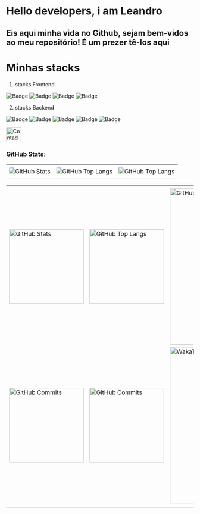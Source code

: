 

# Hello developers, i am Leandro
## Eis aqui minha vida no Github, sejam bem-vidos ao meu repositório! É um prezer tê-los aqui
# Minhas stacks
1. stacks Frontend

<html lang="pt-BR">
<div>

![Badge](https://img.shields.io/static/v1?label=HTML&message=Stack-FrontEnd&color=orange&style=for-the-badge&logo=HTML)
![Badge](https://img.shields.io/static/v1?label=CSS&message=Stack-FrontEnd&color=blue&style=for-the-badge&logo=CSS)
![Badge](https://img.shields.io/static/v1?label=Javascript&message=Stack-FrontEnd&color=yellow&style=for-the-badge&logo=JS)
![Badge](https://img.shields.io/static/v1?label=PrimeFaces&message=Stack-FrontEnd&color=yellow&style=for-the-badge&logo=JS)

2. stacks Backend

![Badge](https://img.shields.io/static/v1?label=Javascript&message=Stack-BackEnd&color=yellow&style=for-the-badge&logo=JS)
![Badge](https://img.shields.io/static/v1?label=Java&message=Stack-BackEnd&color=amber&style=for-the-badge&logo=JS)
![Badge](https://img.shields.io/static/v1?label=SQL&message=Stack-BackEnd&color=stone&style=for-the-badge&logo=JS)
![Badge](https://img.shields.io/static/v1?label=PostGreSQL&message=Stack-BackEnd&color=emerald&style=for-the-badge&logo=JS)
![Badge](https://img.shields.io/static/v1?label=MySQL&message=Stack-BackEnd&color=sky&style=for-the-badge&logo=JS)
</div>

<!-- visitantes -->
<div align="left">
  <img src="https://api.visitorbadge.io/api/visitors?path=leandromacedosilva&labelColor=%23333333&countColor=%23527bbf&labelStyle=upper&label=Visitantes" alt="Contador de Visitas do Perfil no Github do Lenadro" height="40px" />
</div>

<div>

### GitHub Stats:

<div align="center">
<table>
<tr>
 <td align="center" colspan="3"></td>
</tr> 
<tr>
<td>
<img alt="GitHub Stats" src="https://github-readme-stats.vercel.app/api?username=leandromacedosilva&show=reviews,discussions_started,discussions_answered,prs_merged,prs_merged_percentage&rank_icon=percentile&theme=dark&locale=pt-br&card_width=480"/>
</td>
<td>
<img alt="GitHub Top Langs" src="https://github-readme-stats.vercel.app/api/top-langs/?username=leandromacedosilva&theme=dark&locale=pt-br&langs_count=7"/>
</td>
<td>
<img alt="GitHub Top Langs" src="https://github-readme-stats.vercel.app/api/top-langs/?username=leandromacedosilva&layout=pie&theme=dark&locale=pt-br"/>
</td>
</tr>
<tr>
 <td align="center" colspan="3"></td>
</tr> 
</table>
<table>
<tr>
 <td align="center" colspan="3"></td>
</tr> 
<tr>
<td>
<img alt="GitHub Stats" width="200px" src="http://github-profile-summary-cards.vercel.app/api/cards/stats?username=leandromacedosilva&theme=github_dark"/>
</td>
<td>
<img alt="GitHub Top Langs" width="200px" src="http://github-profile-summary-cards.vercel.app/api/cards/repos-per-language?username=leandromacedosilva&theme=github_dark"/>
</td>
<td>
<img alt="GitHub Details" width="420px" src="http://github-profile-summary-cards.vercel.app/api/cards/profile-details?username=leandromacedosilva&theme=github_dark"/>
</td>
</tr>
<tr>
<td>
<img alt="GitHub Commits" width="200px" src="http://github-profile-summary-cards.vercel.app/api/cards/productive-time?username=leandromacedosilva&theme=github_dark&utcOffset=8"/>
</td>
<td>
<img alt="GitHub Commits" width="200px" src="http://github-profile-summary-cards.vercel.app/api/cards/most-commit-language?username=leandromacedosilva&theme=github_dark"/>
</td>
<td>
<img alt="WakaTime" width="420" src="https://github-readme-stats.vercel.app/api/wakatime?username=leandromacedosilva&theme=dark&layout=compact"/>
</td>
</tr>
<tr>
 <td align="center" colspan="3"></td>
</tr> 
</table>
</div>

</div>
</html>